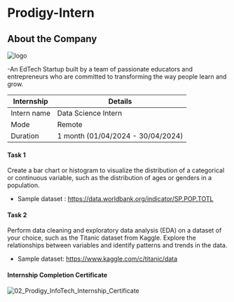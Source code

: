 # Prodigy-Intern


## About the Company
![logo](https://github.com/user-attachments/assets/0fb010f7-c288-4e2d-90da-9ce8929cd6b5)

-An EdTech Startup built by a team of passionate educators and entrepreneurs who are committed to transforming the way people learn and grow.

| Internship | Details | 
|-------------|-------|
| Intern name   | Data Science Intern     | 
| Mode | Remote
| Duration   | 1 month (01/04/2024 - 30/04/2024)     |
#### Task 1 
Create a bar chart or histogram to visualize the distribution of a categorical or continuous variable, such as the distribution of ages or genders in a population.
- Sample dataset : https://data.worldbank.org/indicator/SP.POP.TOTL
#### Task 2
Perform data cleaning and exploratory data analysis (EDA) on a dataset of your choice, such as the Titanic dataset from Kaggle. Explore the relationships between variables and identify patterns and trends in the data.
- Sample dataset: https://www.kaggle.com/c/titanic/data

#### Internship Completion Certificate
![02_Prodigy_InfoTech_Internship_Certificate ](https://github.com/user-attachments/assets/b4850779-ead1-4c41-9954-ba9db689e1fa)




